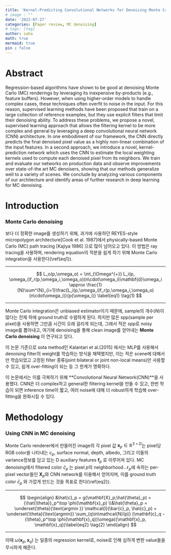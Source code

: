 ```yaml
---
title: 'Kernel-Predicting Convolutional Networks for Denoising Monte Carlo Renderings'
# image : ""
date: '2022-07-27'
categories: [Paper review, MC denoising]
# tags: [tag] 
author: saha
math: true
mermaid: true
pin : false
---
```


# Abstract

Regression-based algorithms have shown to be good at denoising Monte Carlo (MC) renderings by leveraging its inexpensive by-products (e.g., feature buffers).
However, when using higher-order models to handle complex cases, these techniques often overfit to noise in the input. For this reason, supervised learning methods have been proposed that train on a large collection of reference examples, but they use explicit filters that limit their denoising ability. To address these problems, we propose a novel, supervised
learning approach that allows the filtering kernel to be more complex and general by leveraging a deep convolutional neural network (CNN) architecture.
In one embodiment of our framework, the CNN directly predicts the final denoised pixel value as a highly non-linear combination of the input features.
In a second approach, we introduce a novel, kernel-prediction network which uses the CNN to estimate the local weighting kernels used to
compute each denoised pixel from its neighbors. We train and evaluate our networks on production data and observe improvements over state-of-the art
MC denoisers, showing that our methods generalize well to a variety of scenes. 
We conclude by analyzing various components of our architecture and identify areas of further research in deep learning for MC denoising.

# Introduction

### Monte Carlo denoising

보다 더 정확한 image를 생성하기 위해, 과거에 사용하던 REYES-style micropolygon architecture[Cook et al. 1987]에서 physically-based Monte Carlo (MC) path tracing [Kajiya 1986] 으로 많이 넘어오고 있다. 이 방법은 ray tracing을 사용하며, rendering equation의 적분을 쉽게 하기 위해 Monte Carlo integration을 사용한다(\ref{eq1}). 

---

$$
L_o(p,\omega_o) = \int_{\Omega^{+}} L_i(p, \omega_i)f_r(p,\omega_i,\omega_o)(n\cdot\omega_i)\mathbf{d}\omega_i \approx \frac{1}{N}\sum^{N}_{i=1}\frac{L_i(p,\omega_i)f_r(p,\omega_i,\omega_o)(n\cdot\omega_i)}{p(\omega_i)} \label{eq1} \tag{1}
$$ 

---

Monte Carlo integration은 unbiased estimator이기 때문에, sample의 개수($N$)이 많다는 전제 하에 ground truth로 수렴하게 된다. 하지만 많은 spp(sample per pixel)을 사용하면 그만큼 시간이 오래 걸리게 되는데, 그래서 적은 spp로 noisy image를 뽑아내고, 여기에 denoising을 통해 clean image를 얻어내는 **Monte Carlo denoising** 이 연구되고 있다. 

이 논문 기준으로 sota method인 Kalantari et al.[2015] 에서는 MLP를 사용해서 denoising filter의 weight를 학습하는 방식을 채택했지만, 이는 적은 scene에 대해서만 학습되었고 고정된 filter 종류(joint bilateral or joint non-local means)만 사용할 수 있고, 쉽게 over-fitting이 되는 등 그 한계가 명확하다.

이 논문에서는 이를 극복하기 위해 **Convolutional Neural Network(CNN)**을 사용했다. CNN은 더 complex하고 general한 filtering kernel을 만들 수 있고, 한번 학습이 되면 inference time이 짧고, 여러 noise에 대해 더 robust하게 학습해 over-fitting을 완화시킬 수 있다. 

# Methodology

### Using CNN in MC denoising
Monte Carlo renderer에서 만들어진 image의 각 pixel 값 $\mathbf{x}_p \in\mathbb{R}^{3+D}$는 pixel당 RGB color을 나타내는 $c_p$, surface normal, depth, albedo, 그리고 이들의 variance정보를 담고 있는 D auxiliary features $\mathbf{f}_p$ 로 이루어져 있다. MC denoising에서 filtered color $\hat{c}_p$ 는 pixel $p$의 neighborhood $\mathcal{N}_p$에 속하는 per-pixel vector들인 $\mathbf{X}_p$와 CNN network를 이용해서 얻어지며, 이를 ground truth color $\bar{c}_p$ 와 가깝게 만드는 것을 목표로 한다(\ref{eq2}). 

---

$$
\begin{align}
&\hat{c}_p = g(\mathbf{X}_p;\hat{\theta}_p) = {\hat{\theta}}_p^\top \phi(\mathbf{x}_p) 
\\&\hat{\theta}_p = \underset{\theta}{\text{argmin }} \mathcal{l}(\bar{c}_p, \hat{c}_p) = \underset{\theta}{\text{argmin}} \sum_{q\in\mathcal{N}(p)} (\mathbf{c}_q - {\theta}_p^\top \phi(\mathbf{x}_q))\omega({\mathbf{x}_p, \mathbf{x}_q})\label{eq2} \tag{2}
\end{align}
$$

---

이때 $\omega({\mathbf{x}_p, \mathbf{x}_q})$ 는 일종의 regression kernel로, noise로 인해 심하게 변한 value들을 무시하게 해준다. 